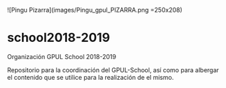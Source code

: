 ![Pingu Pizarra](images/Pingu_gpul_PIZARRA.png =250x208)

# school2018-2019
Organización GPUL School 2018-2019

Repositorio para la coordinación del GPUL-School, así como para albergar el contenido que se utilice para la realización de el mismo.
